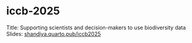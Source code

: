 # iccb-2025

Title: Supporting scientists and decision-makers to use biodiversity data  
Slides: [shandiya.quarto.pub/iccb2025](https://shandiya.quarto.pub/iccb2025)
